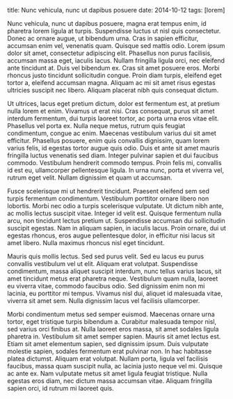 title: Nunc vehicula, nunc ut dapibus posuere
date: 2014-10-12
tags: [lorem]


Nunc vehicula, nunc ut dapibus posuere, magna erat tempus enim, id pharetra lorem ligula at turpis. Suspendisse luctus ut nisl quis consectetur. Donec ac ornare augue, ut bibendum urna. Cras in sapien efficitur, accumsan enim vel, venenatis quam. Quisque sed mattis odio. Lorem ipsum dolor sit amet, consectetur adipiscing elit. Phasellus non purus facilisis, accumsan massa eget, iaculis lacus. Nullam fringilla ligula orci, nec eleifend ante tincidunt at. Duis vel bibendum ex. Cras sit amet posuere eros. Morbi rhoncus justo tincidunt sollicitudin congue. Proin diam turpis, eleifend eget tortor a, eleifend accumsan magna. Aliquam ac mi sit amet risus egestas ultricies suscipit nec libero. Aliquam placerat nibh quis consequat dictum.

Ut ultrices, lacus eget pretium dictum, dolor est fermentum est, at pretium nulla lorem et enim. Vivamus ut erat nisi. Cras consequat, purus sit amet interdum fermentum, dui turpis laoreet tortor, ac porta urna eros vitae elit. Phasellus vel porta ex. Nulla neque metus, rutrum quis feugiat condimentum, congue ac enim. Maecenas vestibulum varius dui sit amet efficitur. Phasellus posuere, enim quis convallis dignissim, quam lorem varius felis, id egestas tortor augue quis odio. Duis et ante sit amet mauris fringilla luctus venenatis sed diam. Integer pulvinar sapien et dui faucibus commodo. Vestibulum hendrerit commodo tempus. Proin felis mi, convallis id est eu, ullamcorper pellentesque ligula. In urna nunc, porta et viverra vel, rutrum eget velit. Nullam dignissim et quam ut accumsan.

Fusce scelerisque mi ut hendrerit tincidunt. Praesent eleifend sem sed turpis fermentum condimentum. Vestibulum porttitor ornare libero non lobortis. Morbi nec odio a turpis scelerisque vulputate. Ut dictum nibh ante, ac mollis lectus suscipit vitae. Integer id velit est. Quisque fermentum nulla arcu, non tincidunt lectus pretium ut. Suspendisse accumsan dui sollicitudin suscipit egestas. Nam in aliquam sapien, in iaculis lacus. Proin ornare, dui ut egestas rhoncus, eros augue pellentesque dolor, in efficitur nisi lacus sit amet libero. Nulla maximus rhoncus nisl eget tincidunt.

Mauris quis mollis lectus. Sed sed purus velit. Sed eu lacus eu purus convallis vestibulum vel ut elit. Aliquam erat volutpat. Suspendisse condimentum, massa aliquet suscipit interdum, nunc tellus varius lacus, sit amet tincidunt metus erat pharetra neque. Vestibulum quam nulla, laoreet eu viverra vitae, commodo faucibus odio. Sed dignissim enim non mi lacinia, eu porttitor mi tempus. Vivamus nisl dui, aliquet id malesuada vitae, viverra sit amet sem. Nulla dignissim lacus vel facilisis ullamcorper.

Morbi condimentum metus sed semper euismod. Maecenas ornare urna tortor, eget tristique turpis bibendum a. Curabitur malesuada tempor nisl, sed varius orci finibus at. Nulla laoreet eros massa, sit amet sodales ligula pharetra in. Vestibulum sit amet semper sapien. Mauris sit amet lectus est. Etiam sit amet elementum sapien, sed dignissim ipsum. Duis vulputate molestie sapien, sodales fermentum erat pulvinar non. In hac habitasse platea dictumst. Aliquam erat volutpat. Nullam porta, ligula vel facilisis faucibus, massa quam suscipit nulla, ac lacinia justo neque vel mi. Quisque ac ante ex. Nam vulputate metus sit amet ligula feugiat tristique. Nulla egestas eros diam, nec dictum massa accumsan vitae. Aliquam fringilla sapien orci, id rutrum mi laoreet quis. 